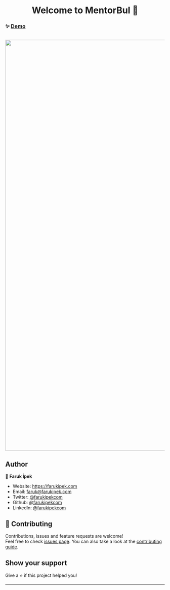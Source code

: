 <h1 align="center">Welcome to MentorBul 👋</h1>

### ✨ [Demo](https://mentor-bul-farukipekcom.vercel.app/)

  </br>
<a href='https://mentor-bul-farukipekcom.vercel.app/'>
  <img src='https://user-images.githubusercontent.com/7412645/142211117-dd8b2893-3125-4c2a-8932-a122900f0799.png' width="1295" />
</a>

## Author

👤 **Faruk İpek**

- Website: https://farukipek.com
- Email: faruk@farukipek.com
- Twitter: [@farukipekcom](https://twitter.com/farukipekcom)
- Github: [@farukipekcom](https://github.com/farukipekcom)
- LinkedIn: [@farukipekcom](https://linkedin.com/in/farukipekcom)

## 🤝 Contributing

Contributions, issues and feature requests are welcome!<br />Feel free to check [issues page](https://github.com/farukipekcom/mentor-bul/issues). You can also take a look at the [contributing guide](https://github.com/farukipekcom/mentor-bul/issues).

## Show your support

Give a ⭐️ if this project helped you!

---
